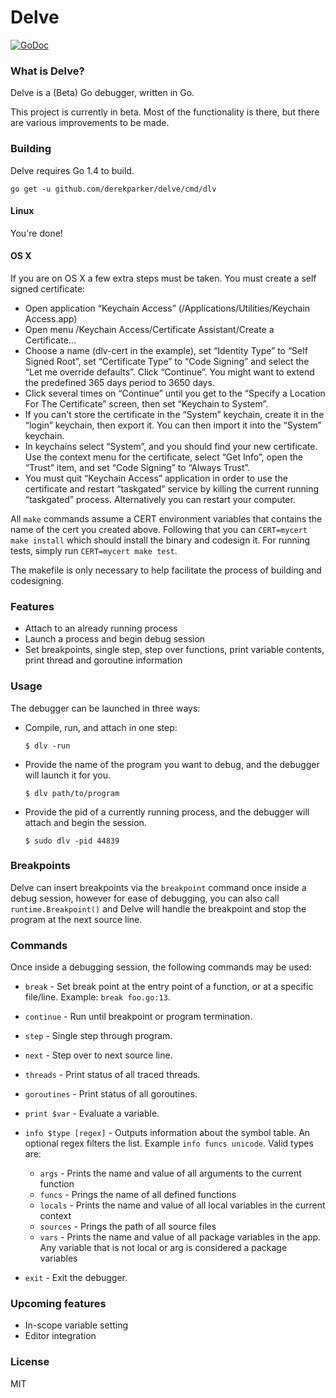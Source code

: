 # Delve

[![GoDoc](https://godoc.org/github.com/derekparker/delve?status.svg)](https://godoc.org/github.com/derekparker/delve)

### What is Delve?

Delve is a (Beta) Go debugger, written in Go.

This project is currently in beta. Most of the functionality is there, but there are various improvements to be made.

### Building

Delve requires Go 1.4 to build.

```
go get -u github.com/derekparker/delve/cmd/dlv
```

#### Linux

You're done!

#### OS X

If you are on OS X a few extra steps must be taken. You must create a self signed certificate:

* Open application “Keychain Access” (/Applications/Utilities/Keychain Access.app)
* Open menu /Keychain Access/Certificate Assistant/Create a Certificate...
* Choose a name (dlv-cert in the example), set “Identity Type” to “Self Signed Root”, set “Certificate Type” to “Code Signing” and select the “Let me override defaults”. Click “Continue”. You might want to extend the predefined 365 days period to 3650 days.
* Click several times on “Continue” until you get to the “Specify a Location For The Certificate” screen, then set “Keychain to System”.
* If you can't store the certificate in the “System” keychain, create it in the “login” keychain, then export it. You can then import it into the “System” keychain.
* In keychains select “System”, and you should find your new certificate. Use the context menu for the certificate, select “Get Info”, open the “Trust” item, and set “Code Signing” to “Always Trust”.
* You must quit “Keychain Access” application in order to use the certificate and restart “taskgated” service by killing the current running “taskgated” process. Alternatively you can restart your computer.

All `make` commands assume a CERT environment variables that contains the name of the cert you created above.
Following that you can `CERT=mycert make install` which should install the binary and codesign it. For running tests, simply run `CERT=mycert make test`.

The makefile is only necessary to help facilitate the process of building and codesigning.

### Features

* Attach to an already running process
* Launch a process and begin debug session
* Set breakpoints, single step, step over functions, print variable contents, print thread and goroutine information

### Usage

The debugger can be launched in three ways:

* Compile, run, and attach in one step:

	```
	$ dlv -run
	```

* Provide the name of the program you want to debug, and the debugger will launch it for you.

	```
	$ dlv path/to/program
	```

* Provide the pid of a currently running process, and the debugger will attach and begin the session.

	```
	$ sudo dlv -pid 44839
	```

### Breakpoints

Delve can insert breakpoints via the `breakpoint` command once inside a debug session, however for ease of debugging, you can also call `runtime.Breakpoint()` and Delve will handle the breakpoint and stop the program at the next source line.

### Commands

Once inside a debugging session, the following commands may be used:

* `break` - Set break point at the entry point of a function, or at a specific file/line. Example: `break foo.go:13`.

* `continue` - Run until breakpoint or program termination.

* `step` - Single step through program.

* `next` - Step over to next source line.

* `threads` - Print status of all traced threads.

* `goroutines` - Print status of all goroutines.

* `print $var` - Evaluate a variable.

* `info $type [regex]` - Outputs information about the symbol table. An optional regex filters the list. Example `info funcs unicode`. Valid types are:
  * `args` - Prints the name and value of all arguments to the current function
  * `funcs` - Prings the name of all defined functions
  * `locals` - Prints the name and value of all local variables in the current context
  * `sources` - Prings the path of all source files
  * `vars` - Prints the name and value of all package variables in the app. Any variable that is not local or arg is considered a package variables

* `exit` - Exit the debugger.


### Upcoming features

* In-scope variable setting
* Editor integration

### License

MIT
